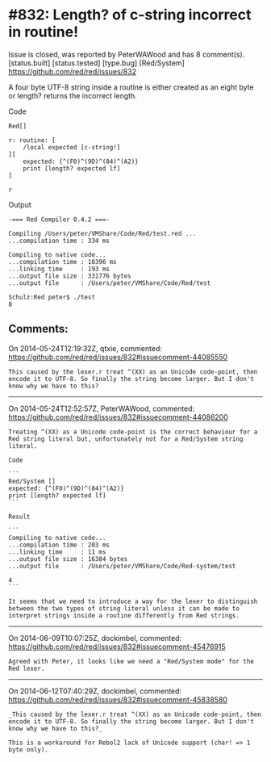 
#832: Length? of c-string incorrect in routine!
================================================================================
Issue is closed, was reported by PeterWAWood and has 8 comment(s).
[status.built] [status.tested] [type.bug] [Red/System]
<https://github.com/red/red/issues/832>

A four byte UTF-8 string inside a routine is either created as an eight byte or length? returns the incorrect length.

Code

```
Red[]

r: routine: [
    /local expected [c-string!]
][
    expected: {^(F0)^(9D)^(84)^(A2)}
    print [length? expected lf]
]

r
```

Output

```
-=== Red Compiler 0.4.2 ===- 

Compiling /Users/peter/VMShare/Code/Red/test.red ...
...compilation time : 334 ms

Compiling to native code...
...compilation time : 18396 ms
...linking time     : 193 ms
...output file size : 331776 bytes
...output file      : /Users/peter/VMShare/Code/Red/test

Schulz:Red peter$ ./test
8
```



Comments:
--------------------------------------------------------------------------------

On 2014-05-24T12:19:32Z, qtxie, commented:
<https://github.com/red/red/issues/832#issuecomment-44085550>

    This caused by the lexer.r treat ^(XX) as an Unicode code-point, then encode it to UTF-8. So finally the string become larger. But I don't know why we have to this?

--------------------------------------------------------------------------------

On 2014-05-24T12:52:57Z, PeterWAWood, commented:
<https://github.com/red/red/issues/832#issuecomment-44086200>

    Treating ^(XX) as a Unicode code-point is the correct behaviour for a Red string literal but, unfortunately not for a Red/System string literal. 
    
    Code
    
    ```
    Red/System []
    expected: {^(F0)^(9D)^(84)^(A2)}
    print [length? expected lf]
    ```
    
    Result
    
    ```
    Compiling to native code...
    ...compilation time : 203 ms
    ...linking time     : 11 ms
    ...output file size : 16384 bytes
    ...output file      : /Users/peter/VMShare/Code/Red-system/test
    
    4
    ```
    
    It seems that we need to introduce a way for the lexer to distinguish between the two types of string literal unless it can be made to interpret strings inside a routine differently from Red strings.

--------------------------------------------------------------------------------

On 2014-06-09T10:07:25Z, dockimbel, commented:
<https://github.com/red/red/issues/832#issuecomment-45476915>

    Agreed with Peter, it looks like we need a "Red/System mode" for the Red lexer.

--------------------------------------------------------------------------------

On 2014-06-12T07:40:29Z, dockimbel, commented:
<https://github.com/red/red/issues/832#issuecomment-45838580>

    _This caused by the lexer.r treat ^(XX) as an Unicode code-point, then encode it to UTF-8. So finally the string become larger. But I don't know why we have to this?_
    
    This is a workaround for Rebol2 lack of Unicode support (char! => 1 byte only).

